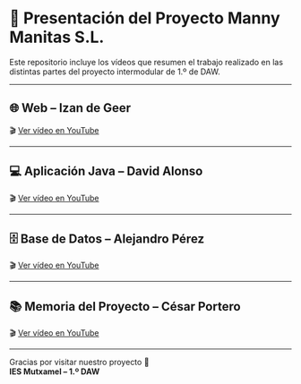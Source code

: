 # 🎥 Presentación del Proyecto Manny Manitas S.L.

Este repositorio incluye los vídeos que resumen el trabajo realizado en las distintas partes del proyecto intermodular de 1.º de DAW.

---

## 🌐 Web – Izan de Geer  
🎬 [Ver vídeo en YouTube]([https://www.youtube.com/watch?v=IZAN_WEB_LINK](https://youtu.be/SmZPNeESg-c))

---

## 💻 Aplicación Java – David Alonso  
🎬 [Ver vídeo en YouTube]([https://www.youtube.com/watch?v=DAVID_APP_LINK](https://youtu.be/C50qxl8uqE8))

---

## 🗄️ Base de Datos – Alejandro Pérez 
🎬 [Ver vídeo en YouTube](https://www.youtube.com/watch?v=DB_VIDEO_LINK)

---

## 📚 Memoria del Proyecto – César Portero  
🎬 [Ver vídeo en YouTube](https://www.youtube.com/watch?v=CESAR_MEMORIA_LINK)

---

Gracias por visitar nuestro proyecto 🙌  
**IES Mutxamel – 1.º DAW**
